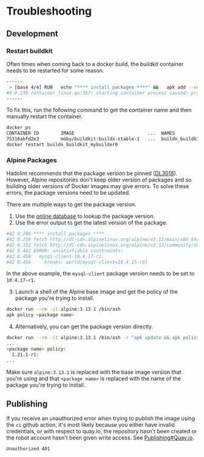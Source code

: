 # Troubleshooting

## Development

### Restart buildkit

Often times when coming back to a docker build, the buildkit container needs to
be restarted for some reason.

```bash
------
 > [base 4/4] RUN   echo "**** install packages ****" &&   apk add --no-cache     wget=1.21.1-r1     gzip=1.10-r1:
#9 0.139 container_linux.go:367: starting container process caused: process_linux.go:340: applying cgroup configuration for process caused: mkdir /sys/fs/cgroup/blkio/buildkit: no such file or directory
------
```

To fix this, run the following command to get the container name and then
manually restart the container.

```bash
docker ps
CONTAINER ID        IMAGE                           ...  NAMES
75316abfd2e3        moby/buildkit:buildx-stable-1   ...  buildx_buildkit_mybuilder0
docker restart buildx_buildkit_mybuilder0
```

### Alpine Packages

Hadolint recommends that the package version be pinned ([DL3018]). However,
Alpine repositories don't keep older version of packages and so building older
versions of Docker images may give errors. To solve these errors, the package
versions need to be updated.

There are multiple ways to get the package version.

1. Use the [online database] to lookup the package version.
2. Use the error output to get the latest version of the package.

```bash
#42 0.206 **** install packages ****
#42 0.210 fetch http://dl-cdn.alpinelinux.org/alpine/v3.12/main/x86_64/APKINDEX.tar.gz
#42 0.332 fetch http://dl-cdn.alpinelinux.org/alpine/v3.12/community/x86_64/APKINDEX.tar.gz
#42 0.442 ERROR: unsatisfiable constraints:
#42 0.458   mysql-client-10.4.17-r1:
#42 0.458     breaks: world[mysql-client=10.4.15-r0]
```

In the above example, the `mysql-client` package version needs to be set to
`10.4.17-r1`.

3. Launch a shell of the Alpine base image and get the policy of the package
you're trying to install.

```bash
docker run --rm -it alpine:3.13.1 /bin/ash
apk policy <package name>
```

4. Alternatively, you can get the package version directly.

```bash
docker run --rm -it alpine:3.13.1 /bin/ash -c "apk update && apk policy <package name>"
...
<package name> policy:
  1.21.1-r1:
...
```

Make sure `alpine:3.13.1` is replaced with the base image version that you're
using and that `<package name>` is replaced with the name of the package you're
trying to install.

## Publishing

If you receive an unauthorized error when trying to publish the image using the
`ci` github action, it's most likely because you either have invalid
credentials, or with respect to quay.io, the repository hasn't been created or
the robot account hasn't been given write access. See
[Publishing#Quay.io](./Publishing#quayio).

```bash
Unauthorized 401
```

[online database]: https://pkgs.alpinelinux.org/packages
[DL3018]: https://github.com/hadolint/hadolint/wiki/DL3018
